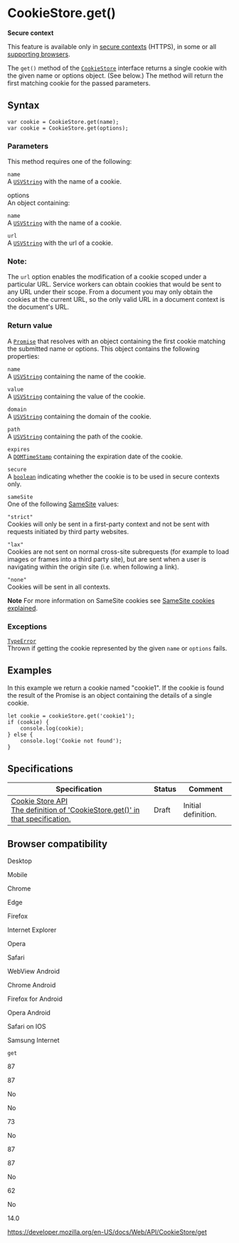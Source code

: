 # CookieStore.get()

**Secure context**

This feature is available only in [secure contexts](https://developer.mozilla.org/en-US/docs/Web/Security/Secure_Contexts) (HTTPS), in some or all [supporting browsers](#browser_compatibility).

The `get()` method of the [`CookieStore`](../cookiestore) interface returns a single cookie with the given name or options object. (See below.) The method will return the first matching cookie for the passed parameters.

## Syntax

    var cookie = CookieStore.get(name);
    var cookie = CookieStore.get(options);

### Parameters

This method requires one of the following:

`name`  
A [`USVString`](../usvstring) with the name of a cookie.

options  
An object containing:

`name`  
A [`USVString`](../usvstring) with the name of a cookie.

`url`  
A [`USVString`](../usvstring) with the url of a cookie.

### Note:

The `url` option enables the modification of a cookie scoped under a particular URL. Service workers can obtain cookies that would be sent to any URL under their scope. From a document you may only obtain the cookies at the current URL, so the only valid URL in a document context is the document's URL.

### Return value

A [`Promise`](https://developer.mozilla.org/en-US/docs/Web/JavaScript/Reference/Global_Objects/Promise) that resolves with an object containing the first cookie matching the submitted name or options. This object contains the following properties:

`name`  
A [`USVString`](../usvstring) containing the name of the cookie.

`value`  
A [`USVString`](../usvstring) containing the value of the cookie.

`domain`  
A [`USVString`](../usvstring) containing the domain of the cookie.

`path`  
A [`USVString`](../usvstring) containing the path of the cookie.

`expires`  
A [`DOMTimeStamp`](../domtimestamp) containing the expiration date of the cookie.

`secure`  
A [`boolean`](https://developer.mozilla.org/en-US/docs/Web/JavaScript/Reference/Global_Objects/Boolean) indicating whether the cookie is to be used in secure contexts only.

`sameSite`  
One of the following [SameSite](https://developer.mozilla.org/en-US/docs/Web/HTTP/Headers/Set-Cookie/SameSite) values:

`"strict"`  
Cookies will only be sent in a first-party context and not be sent with requests initiated by third party websites.

`"lax"`  
Cookies are not sent on normal cross-site subrequests (for example to load images or frames into a third party site), but are sent when a user is navigating within the origin site (i.e. when following a link).

`"none"`  
Cookies will be sent in all contexts.

**Note**
For more information on SameSite cookies see [SameSite cookies explained](https://web.dev/samesite-cookies-explained/).

### Exceptions

[`TypeError`](https://developer.mozilla.org/en-US/docs/Web/JavaScript/Reference/Global_Objects/TypeError)  
Thrown if getting the cookie represented by the given `name` or `options` fails.

## Examples

In this example we return a cookie named "cookie1". If the cookie is found the result of the Promise is an object containing the details of a single cookie.

    let cookie = cookieStore.get('cookie1');
    if (cookie) {
        console.log(cookie);
    } else {
        console.log('Cookie not found');
    }

## Specifications

<table><thead><tr class="header"><th>Specification</th><th>Status</th><th>Comment</th></tr></thead><tbody><tr class="odd"><td><a href="https://wicg.github.io/cookie-store/#CookieStore-get">Cookie Store API<br />
<span class="small">The definition of 'CookieStore.get()' in that specification.</span></a></td><td><span class="spec-draft">Draft</span></td><td>Initial definition.</td></tr></tbody></table>

## Browser compatibility

Desktop

Mobile

Chrome

Edge

Firefox

Internet Explorer

Opera

Safari

WebView Android

Chrome Android

Firefox for Android

Opera Android

Safari on IOS

Samsung Internet

`get`

87

87

No

No

73

No

87

87

No

62

No

14.0

<a href="https://developer.mozilla.org/en-US/docs/Web/API/CookieStore/get" class="_attribution-link">https://developer.mozilla.org/en-US/docs/Web/API/CookieStore/get</a>
